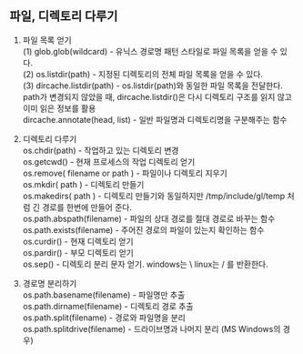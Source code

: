 ## 파일, 디렉토리 다루기  
1. 파일 목록 얻기  
(1) glob.glob(wildcard) - 유닉스 경로명 패턴 스타일로 파일 목록을 얻을 수 있다.  
(2) os.listdir(path) - 지정된 디렉토리의 전체 파일 목록을 얻을 수 있다.  
(3) dircache.listdir(path) - os.listdir(path)와 동일한 파일 목록을 전달한다.  
path가 변경되지 않았을 때, dircache.listdir()은 다시 디렉토리 구조를 읽지 않고 이미 읽은 정보를 활용  
dircache.annotate(head, list) - 일반 파일명과 디렉토리명을 구분해주는 함수  
  
2. 디렉토리 다루기  
os.chdir(path) - 작업하고 있는 디렉토리 변경  
os.getcwd() - 현재 프로세스의 작업 디렉토리 얻기  
os.remove( filename or path ) - 파일이나 디렉토리 지우기  
os.mkdir( path ) - 디렉토리 만들기  
os.makedirs( path ) - 디렉토리 만들기와 동일하지만 /tmp/include/gl/temp 처럼 긴 경로를 한번에 만들어 준다.  
os.path.abspath(filename) - 파일의 상대 경로를 절대 경로로 바꾸는 함수  
os.path.exists(filename) - 주어진 경로의 파일이 있는지 확인하는 함수  
os.curdir() - 현재 디렉토리 얻기  
os.pardir() - 부모 디렉토리 얻기  
os.sep() - 디렉토리 분리 문자 얻기. windows는 \ linux는 / 를 반환한다.  
  
4. 경로명 분리하기  
os.path.basename(filename) - 파일명만 추출  
os.path.dirname(filename) - 디렉토리 경로 추출  
os.path.split(filename) - 경로와 파일명을 분리  
os.path.splitdrive(filename) - 드라이브명과 나머지 분리 (MS Windows의 경우)  

